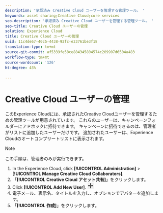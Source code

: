 ```yaml
---
description: '承認済み Creative Cloud ユーザーを管理する管理ツール。 '
keywords: asset sharing;Creative Cloud;core services
seo-description: '承認済み Creative Cloud ユーザーを管理する管理ツール。 '
seo-title: Creative Cloud ユーザーの管理
solution: Experience Cloud
title: Creative Cloud ユーザーの管理
uuid: 11c4de67-40c5-4438-92fc-e23761be3f18
translation-type: tm+mt
source-git-commit: af5339fe58ce884345804574c209907d6504a483
workflow-type: tm+mt
source-wordcount: '126'
ht-degree: 43%

---
```



# Creative Cloud ユーザーの管理

このExperience Cloudには、承認されたCreative Cloudユーザーを管理するための管理ツールが用意されています。 これらのユーザーは、キャンペーンフォルダーにアドホックに招待できます。 キャンペーンに招待できるのは、管理者がリストに追加したユーザーだけです。 追加されたユーザーは、Experience Cloudのオートコンプリートリストに表示されます。

>[!NOTE]
>
>この手順は、管理者のみが実行できます。

1. In the Experience Cloud, click **[!UICONTROL Administration]** > **[!UICONTROL Manage Creative Cloud Collaborators]**.
1. 「**[!UICONTROL Creative Cloud アセット共有]**」をクリックします。
1. Click **[!UICONTROL Add New User]**.  ![](assets/mac_add_icon.png)
1. 電子メール、表示名、タイトルを入力し、オプションでアバターを追加します。
1. 「**[!UICONTROL 作成]**」をクリックします。

